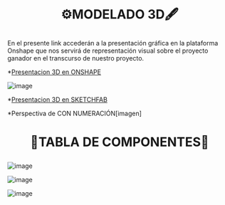 # <p align = center>  ⚙️MODELADO 3D🖋️</p>

En el presente link accederán a la presentación gráfica en la plataforma Onshape que nos servirá de representación visual sobre el proyecto ganador en el transcurso de nuestro proyecto.

*[Presentacion 3D en ONSHAPE](https://cad.onshape.com/documents/7a7f94140b8d86c7ea033ef1/w/e999b315eef8267ad934f188/e/f1a4476c1995a1daba91e3d9?renderMode=0&uiState=65c060436ad2e72b4ab15472)

![image](https://github.com/Fx2048/Team_4_FdD/assets/131219987/feb8202f-4a27-423a-a570-7112480afd3a)


*[Presentacion 3D en SKETCHFAB](link)

*Perspectiva de CON NUMERACIÓN[imagen]

# <p align = center>  📑TABLA DE COMPONENTES🔖</p>


![image](https://github.com/Fx2048/Team_4_FdD/assets/131219987/fd061c7c-09a7-417f-af0b-f03875276948)

![image](https://github.com/Fx2048/Team_4_FdD/assets/131219987/f662aa10-5190-4267-ac08-51f0ea7b8047)


![image](https://github.com/Fx2048/Team_4_FdD/assets/131219987/e1195f2f-7c9b-42fe-8bdd-742605c9123a)



